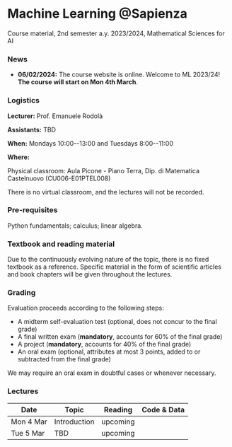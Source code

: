 # Machine Learning @Sapienza

Course material, 2nd semester a.y. 2023/2024, Mathematical Sciences for AI

### News
- **06/02/2024:** The course website is online. Welcome to ML 2023/24! **The course will start on Mon 4th March**.

### Logistics

**Lecturer:** Prof. Emanuele Rodolà

**Assistants:** TBD

**When:** Mondays 10:00--13:00 and Tuesdays 8:00--11:00

**Where:**

Physical classroom: Aula Picone - Piano Terra, Dip. di Matematica Castelnuovo (CU006-E01PTEL008)

There is no virtual classroom, and the lectures will not be recorded.

### Pre-requisites

Python fundamentals; calculus; linear algebra.

### Textbook and reading material

Due to the continuously evolving nature of the topic, there is no fixed textbook as a reference. Specific material in the form of scientific articles and book chapters will be given throughout the lectures.

### Grading

Evaluation proceeds according to the following steps:

- A midterm self-evaluation test (optional, does not concur to the final grade)
- A final written exam (**mandatory**, accounts for 60% of the final grade)
- A project (**mandatory**, accounts for 40% of the final grade)
- An oral exam (optional, attributes at most 3 points, added to or subtracted from the final grade)

We may require an oral exam in doubtful cases or whenever necessary.

### Lectures

**Date** | **Topic** | **Reading** | **Code & Data**
------------ | ------------- | ------------ | ------------
Mon 4 Mar | Introduction | upcoming |
Tue 5 Mar | TBD | upcoming |

